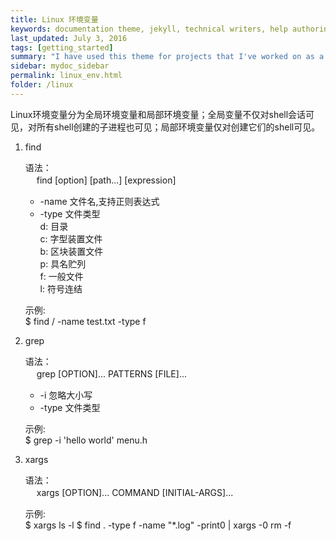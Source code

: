 ```yaml
---
title: Linux 环境变量
keywords: documentation theme, jekyll, technical writers, help authoring tools, hat replacements
last_updated: July 3, 2016
tags: [getting_started]
summary: "I have used this theme for projects that I've worked on as a professional technical writer."
sidebar: mydoc_sidebar
permalink: linux_env.html
folder: /linux
---
```


Linux环境变量分为全局环境变量和局部环境变量；全局变量不仅对shell会话可见，对所有shell创建的子进程也可见；局部环境变量仅对创建它们的shell可见。

1. find
  
   语法：    
  　   find [option] [path...] [expression]

   * -name 文件名,支持正则表达式  
   * -type 文件类型  
      d: 目录  
      c: 字型装置文件  
      b: 区块装置文件  
      p: 具名贮列  
      f: 一般文件  
      l: 符号连结  

   示例:  
        $ find / -name test.txt -type f


2. grep
  
   语法：    
  　   grep [OPTION]... PATTERNS [FILE]...

   * -i 忽略大小写  
   * -type 文件类型     
     
   示例:  
        $ grep -i 'hello world' menu.h

3. xargs
  
   语法：    
  　   xargs [OPTION]... COMMAND [INITIAL-ARGS]...
     
   示例:  
        $ xargs ls -l
        $ find . -type f -name "*.log" -print0 | xargs -0 rm -f



